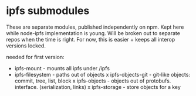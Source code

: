 # ipfs submodules

These are separate modules, published independently on npm.
Kept here while node-ipfs implementation is young. Will be
broken out to separate repos when the time is right.
For now, this is easier + keeps all interop versions locked.

needed for first version:
- ipfs-mount - mounts all ipfs under /ipfs
- ipfs-filesystem - paths out of objects
x ipfs-objects-git - git-like objects: commit, tree, list, block
x ipfs-objects - objects out of protobufs. interface. (serialization, links)
x ipfs-storage - store objects for a key
